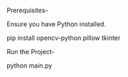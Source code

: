 Prerequisites-

Ensure you have Python installed.

pip install opencv-python pillow tkinter

Run the Project-

python main.py
